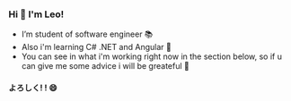 ### Hi 👋 I'm Leo!

-  I’m student of software engineer :books:
-  Also i'm learning C# .NET and Angular :muscle:
-  You can see in what i'm working right now in the section below, so if u can give me some advice i will be greateful :pray:


#### よろしく! ! :smile:
